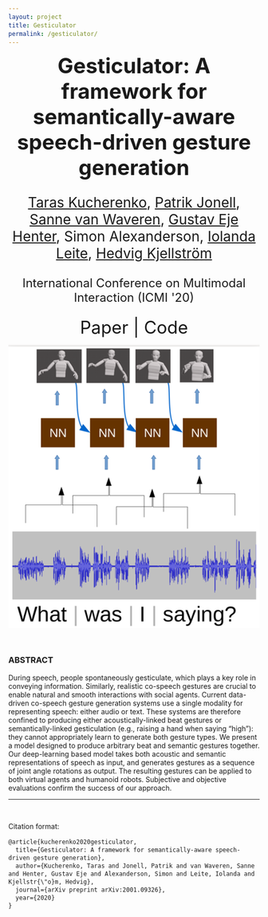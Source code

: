 ```yaml
---
layout: project
title: Gesticulator
permalink: /gesticulator/
---
```



<p align="center">
  <b style="font-size: 42px;"> Gesticulator: A framework for semantically-aware speech-driven gesture generation </b>
  <p style="font-size: 28px;" align="center"> <a href="https://svito-zar.github.io/">Taras Kucherenko</a>, <a href="http://www.patrikjonell.se">Patrik Jonell</a>, <a href="https://svanwaveren.wordpress.com">Sanne van Waveren</a>, <a href="https://people.kth.se/~ghe/">Gustav Eje Henter</a>, Simon Alexanderson, <a href="https://iolandaleite.com">Iolanda Leite</a>, <a href="http://www.csc.kth.se/~hedvig/">Hedvig Kjellström</a> </p>
  <p style="font-size: 24px;" align="center"> International Conference on Multimodal Interaction (ICMI '20) </p>
</p>

<p align="center">
 <a href="https://arxiv.org/abs/2001.09326" style="font-size: 35px; text-decoration: none">Paper   </a>  
 <a style="font-size: 35px; text-decoration: none"> |   </a> 
 <a href="https://github.com/Svito-zar/gesticulator" style="font-size: 35px; text-decoration: none">   Code</a>   
</p>


<div style="text-align:center"><img src="../assets/gest_small.png" alt="portrait" align="middle"></div>

&nbsp;

### ABSTRACT
During speech, people spontaneously gesticulate, which plays a key role in conveying information. Similarly, realistic co-speech gestures are crucial to enable natural and smooth interactions with social agents. Current data-driven co-speech gesture generation systems use a single modality for representing speech: either audio or text. These systems are therefore confined to producing either acoustically-linked beat gestures or semantically-linked gesticulation (e.g., raising a hand when saying &ldquo;high&rdquo;): they cannot appropriately learn to generate both gesture types. We present a model designed to produce arbitrary beat and semantic gestures together. Our deep-learning based model takes both acoustic and semantic representations of speech as input, and generates gestures as a sequence of joint angle rotations as output. The resulting gestures can be applied to both virtual agents and humanoid robots. Subjective and objective evaluations confirm the success of our approach.
&nbsp;

***
&nbsp;


Citation format:
```
@article{kucherenko2020gesticulator,
  title={Gesticulator: A framework for semantically-aware speech-driven gesture generation},
  author={Kucherenko, Taras and Jonell, Patrik and van Waveren, Sanne and Henter, Gustav Eje and Alexanderson, Simon and Leite, Iolanda and Kjellstr{\"o}m, Hedvig},
  journal={arXiv preprint arXiv:2001.09326},
  year={2020}
}
```


